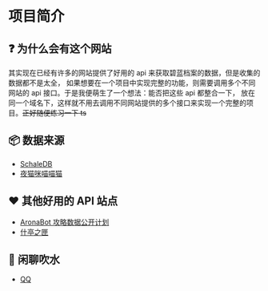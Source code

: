 # 项目简介

## :question: 为什么会有这个网站

其实现在已经有许多的网站提供了好用的 api 来获取碧蓝档案的数据，但是收集的数据都不是太全，
如果想要在一个项目中实现完整的功能，则需要调用多个不同网站的 api 接口。于是我便萌生了一个想法：能否把这些 api 都整合一下，
放在同一个域名下，这样就不用去调用不同网站提供的多个接口来实现一个完整的项目。~~正好随便练习一下 ts~~

## :package: 数据来源

- [SchaleDB](https://schaledb.com)
- [夜猫咪喵喵猫](https://space.bilibili.com/425535005)

## :hearts: 其他好用的 API 站点

- [AronaBot 攻略数据公开计划](https://doc.arona.diyigemt.com/v1/api/)
- [什亭之匣](https://arona.icu)

## :speech_balloon: 闲聊吹水

- [QQ](https://qm.qq.com/cgi-bin/qm/qr?k=4dnWzkb75L6By1jevz9IvaghaTEChb2f&jump_from=webapi&authKey=GwCVKm9Oif6iHRJHyGx6Ir8UuRVsiSUWupGxRyVRKuJyx0dkO1c3miNDSaeFvDbg)
